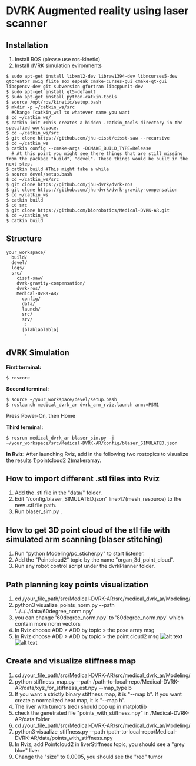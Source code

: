 # DVRK Augmented reality using laser scanner

## Installation

1. Install ROS (please use ros-kinetic)
2. Install dVRK simulation evironments 
```
$ sudo apt-get install libxml2-dev libraw1394-dev libncurses5-dev qtcreator swig flite sox espeak cmake-curses-gui cmake-qt-gui libopencv-dev git subversion gfortran libcppunit-dev
$ sudo apt-get install qt5-default
$ sudo apt-get install python-catkin-tools
$ source /opt/ros/kinetic/setup.bash
$ mkdir -p ~/catkin_ws/src  
  #Change [catkin_ws] to whatever name you want
$ cd ~/catkin_ws/
$ catkin init #This creates a hidden .catkin_tools directory in the specified workspace.
$ cd ~/catkin_ws/src
$ git clone https://github.com/jhu-cisst/cisst-saw --recursive
$ cd ~/catkin_ws
$ catkin config --cmake-args -DCMAKE_BUILD_TYPE=Release 
  # At this point you might see there things that are still missing from the package "build", "devel". These things would be built in the next step.
$ catkin build #This might take a while
$ source devel/setup.bash
$ cd ~/catkin_ws/src
$ git clone https://github.com/jhu-dvrk/dvrk-ros
$ git clone https://github.com/jhu-dvrk/dvrk-gravity-compensation
$ cd ~/catkin_ws
$ catkin build
$ cd src 
$ git clone https://github.com/biorobotics/Medical-DVRK-AR.git
$ cd ~/catkin_ws
$ catkin build
```
## Structure
```
your_workspace/
  build/
  devel/
  logs/
  src/
    cisst-saw/
    dvrk-gravity-compensation/
    dvrk-ros/
    Medical-DVRK-AR/
      config/
      data/
      launch/
      src/
      srv/
       :
      [blablablabla]
       :
```
## dVRK Simulation
**First terminal:**
```
$ roscore 
```
**Second terminal:**

```
$ source ~/your_workspace/devel/setup.bash
$ roslaunch medical_dvrk_ar dvrk_arm_rviz.launch arm:=PSM1
```
Press Power-On, then Home

**Third terminal:**
```
$ rosrun medical_dvrk_ar blaser_sim.py -j ~/your_workspace/src/Medical-DVRK-AR/config/blaser_SIMULATED.json
```

**In Rviz:**
After launching Rviz, add in the following two rostopics to visualize the results 1)pointcloud2 2)makerarray.

## How to import different .stl files into Rviz
1. Add the .stl file in the "data/" folder.
2. Edit "/config/blaser_SIMULATED.json" line:47(mesh_resource) to the new .stl file path.
3. Run blaser_sim.py .

## How to get 3D point cloud of the stl file with simulated arm scanning (blaser stitching)
1. Run "python Modeling/pc_sticher.py" to start listener.
2. Add the "Pointcloud2" topic by the name "organ_3d_point_cloud".
3. Run any robot control script under the dvrkPlanner folder.


## Path planning key points visualization
1. cd /your_file_path/src/Medical-DVRK-AR/src/medical_dvrk_ar/Modeling/
2. python3 visualize_points_norm.py --path '../../../data/60degree_norm.npy'
3. you can change '60degree_norm.npy' to '80degree_norm.npy' which contain more norm vectors
4. In Rviz choose ADD > ADD by topic > the pose array msg
5. In Rviz choose ADD > ADD by topic > the point cloud2 msg
![alt text](https://github.com/biorobotics/Medical-DVRK-AR/blob/master/data/position_vis.png)
![alt text](https://github.com/biorobotics/Medical-DVRK-AR/blob/master/data/norm_vis.png)

## Create and visualize stiffness map 
1. cd /your_file_path/src/Medical-DVRK-AR/src/medical_dvrk_ar/Modeling/
2. python stiffness_map.py --path /path-to-local-repo/Medical-DVRK-AR/data/xyz_for_stiffness_est.npy --map_type b
3. If you want a strictly binary stiffness map, it is "--map b". If you want create a normalized heat map, it is "--map h".
4. The liver with tumors (red) should pop up in matplotlib
5. check the genetrated file "points_with_stiffness.npy" in /Medical-DVRK-AR/data folder
6. cd /your_file_path/src/Medical-DVRK-AR/src/medical_dvrk_ar/Modeling/
7. python3 visualize_stiffness.py --path /path-to-local-repo/Medical-DVRK-AR/data/points_with_stiffness.npy
8. In Rviz, add Pointcloud2 in liverStiffness topic, you should see a "grey blue" liver
9. Change the "size" to 0.0005, you should see the "red" tumor
